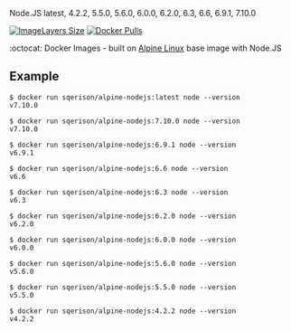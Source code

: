 Node.JS latest, 4.2.2, 5.5.0, 5.6.0, 6.0.0, 6.2.0, 6.3, 6.6, 6.9.1, 7.10.0

[![ImageLayers Size](https://img.shields.io/imagelayers/image-size/sqerison/alpine-nodejs/latest.svg)](https://imagelayers.io/?images=sqerison/alpine-nodejs:latest)
[![Docker Pulls](https://img.shields.io/docker/pulls/sqerison/alpine-nodejs.svg)](https://hub.docker.com/r/sqerison/alpine-nodejs/)

:octocat: Docker Images - built on [Alpine Linux](https://alpinelinux.org/) base image with Node.JS

Example
-------
    $ docker run sqerison/alpine-nodejs:latest node --version
    v7.10.0
    
    $ docker run sqerison/alpine-nodejs:7.10.0 node --version
    v7.10.0
    
    $ docker run sqerison/alpine-nodejs:6.9.1 node --version
    v6.9.1
    
    $ docker run sqerison/alpine-nodejs:6.6 node --version
    v6.6
    
    $ docker run sqerison/alpine-nodejs:6.3 node --version
    v6.3
    
    $ docker run sqerison/alpine-nodejs:6.2.0 node --version
    v6.2.0
    
    $ docker run sqerison/alpine-nodejs:6.0.0 node --version
    v6.0.0

    $ docker run sqerison/alpine-nodejs:5.6.0 node --version
    v5.6.0

    $ docker run sqerison/alpine-nodejs:5.5.0 node --version
    v5.5.0

    $ docker run sqerison/alpine-nodejs:4.2.2 node --version
    v4.2.2
